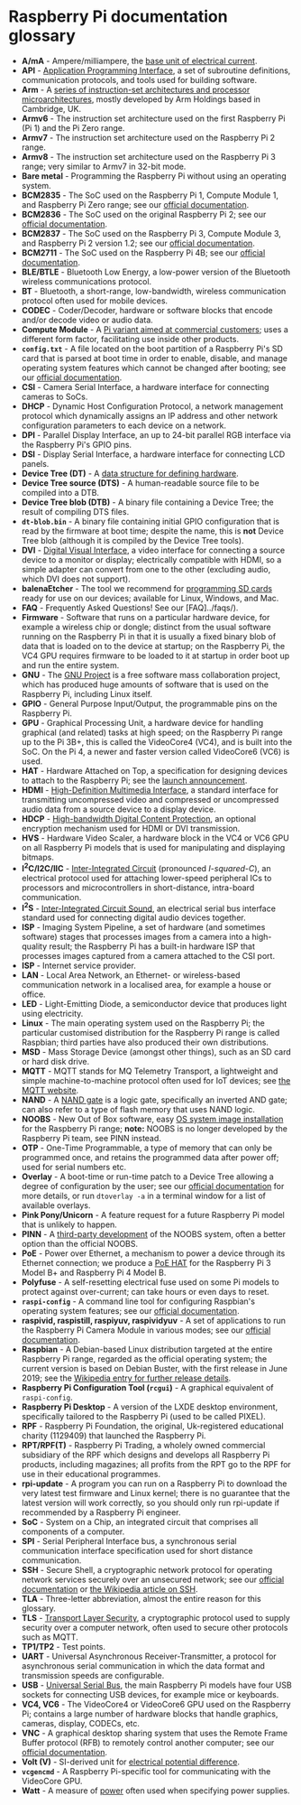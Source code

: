 # Raspberry Pi documentation glossary

- **A/mA** - Ampere/milliampere, the [base unit of electrical current](https://en.wikipedia.org/wiki/Ampere).
- **API** - [Application Programming Interface](https://en.wikipedia.org/wiki/Application_programming_interface), a set of subroutine definitions, communication protocols, and tools used for building software.
- **Arm** - A [series of instruction-set architectures and processor microarchitectures](https://en.wikipedia.org/wiki/Arm_architecture), mostly developed by Arm Holdings based in Cambridge, UK.
- **Armv6** - The instruction set architecture used on the first Raspberry Pi (Pi 1) and the Pi Zero range.
- **Armv7** - The instruction set architecture used on the Raspberry Pi 2 range.
- **Armv8** - The instruction set architecture used on the Raspberry Pi 3 range; very similar to Armv7 in 32-bit mode.
- **Bare metal** - Programming the Raspberry Pi without using an operating system.
- **BCM2835** - The SoC used on the Raspberry Pi 1, Compute Module 1, and Raspberry Pi Zero range; see our [official documentation](../hardware/raspberrypi/bcm2835/README.md).
- **BCM2836** - The SoC used on the original Raspberry Pi 2; see our [official documentation](../hardware/raspberrypi/bcm2836/README.md).
- **BCM2837** - The SoC used on the Raspberry Pi 3, Compute Module 3, and Raspberry Pi 2 version 1.2; see our [official documentation](../hardware/raspberrypi/bcm2837/README.md).
- **BCM2711** - The SoC used on the Raspberry Pi 4B; see our [official documentation](../hardware/raspberrypi/bcm2711/README.md).
- **BLE/BTLE** - Bluetooth Low Energy, a low-power version of the Bluetooth wireless communications protocol.
- **BT** - Bluetooth, a short-range, low-bandwidth, wireless communication protocol often used for mobile devices.
- **CODEC** - Coder/Decoder, hardware or software blocks that encode and/or decode video or audio data.
- **Compute Module** - A [Pi variant aimed at commercial customers](../hardware/computemodule/README.md); uses a different form factor, facilitating use inside other products.
- **`config.txt`** - A file located on the boot partition of a Raspberry Pi's SD card that is parsed at boot time in order to enable, disable, and manage operating system features which cannot be changed after booting; see our [official documentation](../configuration/config-txt/README.md).
- **CSI** - Camera Serial Interface, a hardware interface for connecting cameras to SoCs.
- **DHCP** - Dynamic Host Configuration Protocol, a network management protocol which dynamically assigns an IP address and other network configuration parameters to each device on a network.
- **DPI** - Parallel Display Interface, an up to 24-bit parallel RGB interface via the Raspberry Pi's GPIO pins.
- **DSI** - Display Serial Interface, a hardware interface for connecting LCD panels.
- **Device Tree (DT)** - A [data structure for defining hardware](https://en.wikipedia.org/wiki/Device_tree).
- **Device Tree source (DTS)** - A human-readable source file to be compiled into a DTB.
- **Device Tree blob (DTB)** - A binary file containing a Device Tree; the result of compiling DTS files.
- **`dt-blob.bin`** - A binary file containing initial GPIO configuration that is read by the firmware at boot time; despite the name, this is __not__ Device Tree blob (although it is compiled by the Device Tree tools).
- **DVI** - [Digital Visual Interface](https://en.wikipedia.org/wiki/Digital_Visual_Interface), a video interface for connecting a source device to a monitor or display; electrically compatible with HDMI, so a simple adapter can convert from one to the other (excluding audio, which DVI does not support).
- **balenaEtcher** - The tool we recommend for [programming SD cards](../installation/installing-images/README.md) ready for use on our devices; available for Linux, Windows, and Mac.
- **FAQ** - Frequently Asked Questions! See our [FAQ]../faqs/).
- **Firmware** - Software that runs on a particular hardware device, for example a wireless chip or dongle; distinct from the usual software running on the Raspberry Pi in that it is usually a fixed binary blob of data that is loaded on to the device at startup; on the Raspberry Pi, the VC4 GPU requires firmware to be loaded to it at startup in order boot up and run the entire system.
- **GNU** - The [GNU Project](https://en.wikipedia.org/wiki/GNU_Project) is a free software mass collaboration project, which has produced huge amounts of software that is used on the Raspberry Pi, including Linux itself.
- **GPIO** - General Purpose Input/Output, the programmable pins on the Raspberry Pi.
- **GPU** - Graphical Processing Unit, a hardware device for handling graphical (and related) tasks at high speed; on the Raspberry Pi range up to the Pi 3B+, this is called the VideoCore4 (VC4), and is built into the SoC. On the Pi 4, a newer and faster version called VideoCore6 (VC6) is used.
- **HAT** - Hardware Attached on Top, a specification for designing devices to attach to the Raspberry Pi; see the [launch announcement](https://www.raspberrypi.org/blog/introducing-raspberry-pi-hats/).
- **HDMI** - [High-Definition Multimedia Interface](https://en.wikipedia.org/wiki/HDMI), a standard interface for transmitting uncompressed video and compressed or uncompressed audio data from a source device to a display device.
- **HDCP** - [High-bandwidth Digital Content Protection](https://en.wikipedia.org/wiki/High-bandwidth_Digital_Content_Protection), an optional encryption mechanism used for HDMI or DVI transmission.
- **HVS** - Hardware Video Scaler, a hardware block in the VC4 or VC6 GPU on all Raspberry Pi models that is used for manipulating and displaying bitmaps.
- **I<sup>2</sup>C/I2C/IIC** - [Inter-Integrated Circuit](https://en.wikipedia.org/wiki/I%C2%B2C) (pronounced _I-squared-C_), an electrical protocol used for attaching lower-speed peripheral ICs to processors and microcontrollers in short-distance, intra-board communication.
- **I<sup>2</sup>S** - [Inter-Integrated Circuit Sound](https://en.wikipedia.org/wiki/I%C2%B2S), an electrical serial bus interface standard used for connecting digital audio devices together.
- **ISP** - Imaging System Pipeline, a set of hardware (and sometimes software) stages that processes images from a camera into a high-quality result; the Raspberry Pi has a built-in hardware ISP that processes images captured from a camera attached to the CSI port.
- **ISP** - Internet service provider.
- **LAN** - Local Area Network, an Ethernet- or wireless-based communication network in a localised area, for example a house or office.
- **LED** - Light-Emitting Diode, a semiconductor device that produces light using electricity.
- **Linux** - The main operating system used on the Raspberry Pi; the particular customised distribution for the Raspberry Pi range is called Raspbian; third parties have also produced their own distributions.
- **MSD** - Mass Storage Device (amongst other things), such as an SD card or hard disk drive.
- **MQTT** - MQTT stands for MQ Telemetry Transport, a lightweight and simple machine-to-machine protocol often used for IoT devices; see [the MQTT website](http://mqtt.org/).
- **NAND** - A [NAND gate](https://en.wikipedia.org/wiki/NAND_gate) is a logic gate, specifically an inverted AND gate; can also refer to a type of flash memory that uses NAND logic.
- **NOOBS** - New Out of Box software, easy [OS system image installation](../installation/noobs.md) for the Raspberry Pi range; **note:** NOOBS is no longer developed by the Raspberry Pi team, see PINN instead.
- **OTP** - One-Time Programmable, a type of memory that can only be programmed once, and retains the programmed data after power off; used for serial numbers etc.
- **Overlay** - A boot-time or run-time patch to a Device Tree allowing a degree of configuration by the user; see our [official documentation](../configuration/device-tree.md) for more details, or run `dtoverlay -a` in a terminal window for a list of available overlays.
- **Pink Pony/Unicorn** - A feature request for a future Raspberry Pi model that is unlikely to happen.
- **PINN** - A [third-party development](https://github.com/procount/pinn) of the NOOBS system, often a better option than the official NOOBS.
- **PoE** - Power over Ethernet, a mechanism to power a device through its Ethernet connection; we produce a [PoE HAT](https://www.raspberrypi.org/products/poe-hat) for the Raspberry Pi 3 Model B+ and Raspberry Pi 4 Model B.
- **Polyfuse** - A self-resetting electrical fuse used on some Pi models to protect against over-current; can take hours or even days to reset.
- **`raspi-config`** - A command line tool for configuring Raspbian's operating system features; see our [official documentation](../configuration/raspi-config.md).
- **raspivid, raspistill, raspiyuv, raspividyuv** - A set of applications to run the Raspberry Pi Camera Module in various modes; see our [official documentation](../raspbian/applications/camera.md).
- **Raspbian** - A Debian-based Linux distribution targeted at the entire Raspberry Pi range, regarded as the official operating system; the current version is based on Debian Buster, with the first release in June 2019; see the [Wikipedia entry for further release details](https://en.wikipedia.org/wiki/Raspbian).
- **Raspberry Pi Configuration Tool (`rcgui`)** - A graphical equivalent of `raspi-config`.
- **Raspberry Pi Desktop** - A version of the LXDE desktop environment, specifically tailored to the Raspberry Pi (used to be called PIXEL).
- **RPF** - Raspberry Pi Foundation, the original, Uk-registered educational charity (1129409) that launched the Raspberry Pi.
- **RPT/RPF(T)** - Raspberry Pi Trading, a wholely owned commercial subsidiary of the RPF which designs and develops all Raspberry Pi products, including magazines; all profits from the RPT go to the RPF for use in their educational programmes.
- **rpi-update** - A program you can run on a Raspberry Pi to download the very latest test firmware and Linux kernel; there is no guarantee that the latest version will work correctly, so you should only run rpi-update if recommended by a Raspberry Pi engineer.
- **SoC** - System on a Chip, an integrated circuit that comprises all components of a computer.
- **SPI** - Serial Peripheral Interface bus, a synchronous serial communication interface specification used for short distance communication.
- **SSH** - Secure Shell, a cryptographic network protocol for operating network services securely over an unsecured network; see our [official documentation](../remote-access/ssh/README.md) or [the Wikipedia article on SSH](https://en.wikipedia.org/wiki/Secure_Shell).
- **TLA** - Three-letter abbreviation, almost the entire reason for this glossary.
- **TLS** - [Transport Layer Security](https://en.wikipedia.org/wiki/Transport_Layer_Security), a cryptographic protocol used to supply security over a computer network, often used to secure other protocols such as MQTT.
- **TP1/TP2** - Test points.
- **UART** - Universal Asynchronous Receiver-Transmitter, a protocol for asynchronous serial communication in which the data format and transmission speeds are configurable.
- **USB** - [Universal Serial Bus](https://en.wikipedia.org/wiki/USB), the main Raspberry Pi models have four USB sockets for connecting USB devices, for example mice or keyboards.
- **VC4, VC6** - The VideoCore4 or VideoCore6 GPU used on the Raspberry Pi; contains a large number of hardware blocks that handle graphics, cameras, display, CODECs, etc.
- **VNC** - A graphical desktop sharing system that uses the Remote Frame Buffer protocol (RFB) to remotely control another computer; see our [official documentation](../remote-access/vnc/README.md).
- **Volt (V)** - SI-derived unit for [electrical potential difference](https://en.wikipedia.org/wiki/Volt).
- **`vcgencmd`** - A Raspberry Pi-specific tool for communicating with the VideoCore GPU.
- **Watt** - A measure of [power](https://en.wikipedia.org/wiki/Watt) often used when specifying power supplies.
